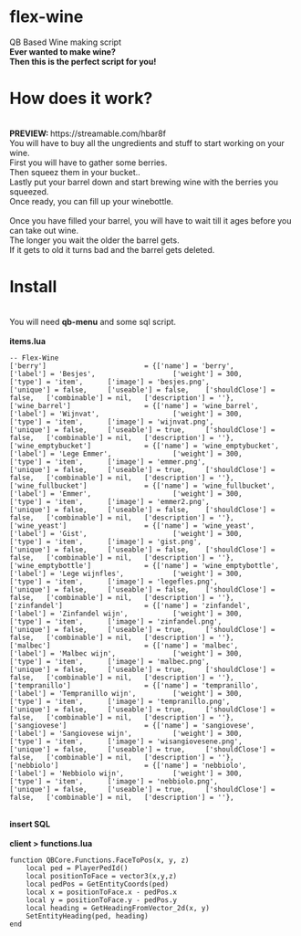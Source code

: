 # flex-wine
QB Based Wine making script
</br>
<b>Ever wanted to make wine?</b>
</br>
<b>Then this is the perfect script for you!</b>
</br>
# How does it work?
</br>
<b>PREVIEW: </b>https://streamable.com/hbar8f
</br>
You will have to buy all the ungredients and stuff to start working on your wine.
</br>
First you will have to gather some berries.
</br>
Then squeez them in your bucket..
</br>
Lastly put your barrel down and start brewing wine with the berries you squeezed.
</br>
Once ready, you can fill up your winebottle.
</br>
</br>
Once you have filled your barrel, you will have to wait till it ages before you can take out wine.
</br>
The longer you wait the older the barrel gets.
</br>
If it gets to old it turns bad and the barrel gets deleted.
</br>

# Install
</br>
You will need <b>qb-menu</b> and some sql script.
</br>
</br>
<b>items.lua</b>
</br>

```
-- Flex-Wine
['berry'] 					 	 = {['name'] = 'berry', 						['label'] = 'Besjes', 					['weight'] = 300, 		['type'] = 'item', 		['image'] = 'besjes.png', 				['unique'] = false, 	['useable'] = false, 	['shouldClose'] = false,   ['combinable'] = nil,   ['description'] = ''},
['wine_barrel'] 				 = {['name'] = 'wine_barrel', 					['label'] = 'Wijnvat', 					['weight'] = 300, 		['type'] = 'item', 		['image'] = 'wijnvat.png', 				['unique'] = false, 	['useable'] = true, 	['shouldClose'] = false,   ['combinable'] = nil,   ['description'] = ''},
['wine_emptybucket'] 			 = {['name'] = 'wine_emptybucket', 				['label'] = 'Lege Emmer', 				['weight'] = 300, 		['type'] = 'item', 		['image'] = 'emmer.png', 				['unique'] = false, 	['useable'] = true, 	['shouldClose'] = false,   ['combinable'] = nil,   ['description'] = ''},
['wine_fullbucket'] 			 = {['name'] = 'wine_fullbucket', 				['label'] = 'Emmer', 					['weight'] = 300, 		['type'] = 'item', 		['image'] = 'emmer2.png', 				['unique'] = false, 	['useable'] = false, 	['shouldClose'] = false,   ['combinable'] = nil,   ['description'] = ''},
['wine_yeast'] 			 		 = {['name'] = 'wine_yeast', 					['label'] = 'Gist', 					['weight'] = 300, 		['type'] = 'item', 		['image'] = 'gist.png', 				['unique'] = false, 	['useable'] = false, 	['shouldClose'] = false,   ['combinable'] = nil,   ['description'] = ''},
['wine_emptybottle'] 			 = {['name'] = 'wine_emptybottle', 				['label'] = 'Lege wijnfles', 			['weight'] = 300, 		['type'] = 'item', 		['image'] = 'legefles.png', 			['unique'] = false, 	['useable'] = false, 	['shouldClose'] = false,   ['combinable'] = nil,   ['description'] = ''},
['zinfandel'] 			 		 = {['name'] = 'zinfandel', 					['label'] = 'Zinfandel wijn', 			['weight'] = 300, 		['type'] = 'item', 		['image'] = 'zinfandel.png', 			['unique'] = false, 	['useable'] = true, 	['shouldClose'] = false,   ['combinable'] = nil,   ['description'] = ''},
['malbec'] 			 	   		 = {['name'] = 'malbec', 						['label'] = 'Malbec wijn', 				['weight'] = 300, 		['type'] = 'item', 		['image'] = 'malbec.png', 				['unique'] = false, 	['useable'] = true, 	['shouldClose'] = false,   ['combinable'] = nil,   ['description'] = ''},
['tempranillo'] 			 	 = {['name'] = 'tempranillo', 					['label'] = 'Tempranillo wijn', 		['weight'] = 300, 		['type'] = 'item', 		['image'] = 'tempranillo.png', 			['unique'] = false, 	['useable'] = true, 	['shouldClose'] = false,   ['combinable'] = nil,   ['description'] = ''},
['sangiovese'] 			 	   	 = {['name'] = 'sangiovese', 					['label'] = 'Sangiovese wijn', 			['weight'] = 300, 		['type'] = 'item', 		['image'] = 'wisangiovesene.png', 		['unique'] = false, 	['useable'] = true, 	['shouldClose'] = false,   ['combinable'] = nil,   ['description'] = ''},
['nebbiolo'] 			 	   	 = {['name'] = 'nebbiolo', 						['label'] = 'Nebbiolo wijn', 			['weight'] = 300, 		['type'] = 'item', 		['image'] = 'nebbiolo.png', 			['unique'] = false, 	['useable'] = true, 	['shouldClose'] = false,   ['combinable'] = nil,   ['description'] = ''},
```

</br>
<b>insert SQL</b>
</br>
</br>
<b>client > functions.lua</b>
</br>

```
function QBCore.Functions.FaceToPos(x, y, z)
    local ped = PlayerPedId()
    local positionToFace = vector3(x,y,z)
    local pedPos = GetEntityCoords(ped)
    local x = positionToFace.x - pedPos.x
    local y = positionToFace.y - pedPos.y
    local heading = GetHeadingFromVector_2d(x, y)
    SetEntityHeading(ped, heading)
end
```
